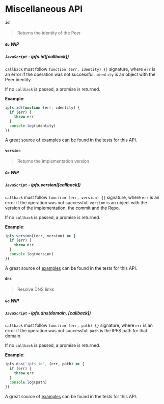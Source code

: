 Miscellaneous API
===========

#### `id`

> Returns the identity of the Peer

##### `Go` **WIP**

##### `JavaScript` - ipfs.id([callback])

`callback` must follow `function (err, identity) {}` signature, where `err` is an error if the operation was not successful. `identity` is an object with the Peer identity.

If no `callback` is passed, a promise is returned.

**Example:**

```JavaScript
ipfs.id(function (err, identity) {
  if (err) {
    throw err
  }
  console.log(identity)
})
```

A great source of [examples][] can be found in the tests for this API.

#### `version`

> Returns the implementation version

##### `Go` **WIP**

##### `JavaScript` - ipfs.version([callback])

`callback` must follow `function (err, version) {}` signature, where `err` is an error if the operation was not successful. `version` is an object with the version of the implementation, the commit and the Repo.

If no `callback` is passed, a promise is returned.

**Example:**

```JavaScript
ipfs.version((err, version) => {
  if (err) {
    throw err
  }
  console.log(version)
})
```

A great source of [examples][] can be found in the tests for this API.

#### `dns`

> Resolve DNS links

##### `Go` **WIP**

##### `JavaScript` - ipfs.dns(domain, [callback])

`callback` must follow `function (err, path) {}` signature, where `err` is an error if the operation was not successful. `path` is the IPFS path for that domain.

If no `callback` is passed, a promise is returned.

**Example:**

```JavaScript
ipfs.dns('ipfs.io', (err, path) => {
  if (err) {
    throw err
  }
  console.log(path)
})
```

A great source of [examples][] can be found in the tests for this API.

[examples]: https://github.com/ipfs/interface-ipfs-core/blob/master/src/miscellaneous.js
